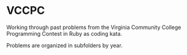 # VCCPC

Working through past problems from the Virginia Community College Programming Contest in Ruby as coding kata.

Problems are organized in subfolders by year.